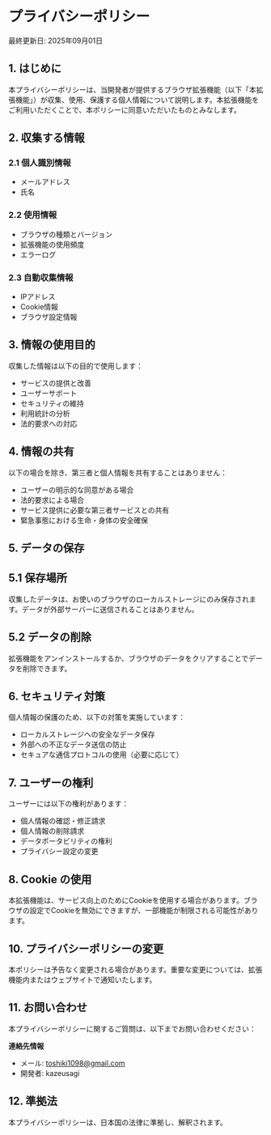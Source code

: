 # プライバシーポリシー

最終更新日: 2025年09月01日

## 1. はじめに

本プライバシーポリシーは、当開発者が提供するブラウザ拡張機能（以下「本拡張機能」）が収集、使用、保護する個人情報について説明します。本拡張機能をご利用いただくことで、本ポリシーに同意いただいたものとみなします。

## 2. 収集する情報

### 2.1 個人識別情報

- メールアドレス
- 氏名

### 2.2 使用情報

- ブラウザの種類とバージョン
- 拡張機能の使用頻度
- エラーログ

### 2.3 自動収集情報

- IPアドレス
- Cookie情報
- ブラウザ設定情報

## 3. 情報の使用目的

収集した情報は以下の目的で使用します：

- サービスの提供と改善
- ユーザーサポート
- セキュリティの維持
- 利用統計の分析
- 法的要求への対応

## 4. 情報の共有

以下の場合を除き、第三者と個人情報を共有することはありません：

- ユーザーの明示的な同意がある場合
- 法的要求による場合
- サービス提供に必要な第三者サービスとの共有
- 緊急事態における生命・身体の安全確保

## 5. データの保存

## 5.1 保存場所

収集したデータは、お使いのブラウザのローカルストレージにのみ保存されます。データが外部サーバーに送信されることはありません。

## 5.2 データの削除

拡張機能をアンインストールするか、ブラウザのデータをクリアすることでデータを削除できます。

## 6. セキュリティ対策

個人情報の保護のため、以下の対策を実施しています：

- ローカルストレージへの安全なデータ保存
- 外部への不正なデータ送信の防止
- セキュアな通信プロトコルの使用（必要に応じて）

## 7. ユーザーの権利

ユーザーには以下の権利があります：

- 個人情報の確認・修正請求
- 個人情報の削除請求
- データポータビリティの権利
- プライバシー設定の変更

## 8. Cookie の使用

本拡張機能は、サービス向上のためにCookieを使用する場合があります。ブラウザの設定でCookieを無効にできますが、一部機能が制限される可能性があります。

## 10. プライバシーポリシーの変更

本ポリシーは予告なく変更される場合があります。重要な変更については、拡張機能内またはウェブサイトで通知いたします。

## 11. お問い合わせ

本プライバシーポリシーに関するご質問は、以下までお問い合わせください：

**連絡先情報**
- メール: toshiki1098@gmail.com
- 開発者: kazeusagi

## 12. 準拠法

本プライバシーポリシーは、日本国の法律に準拠し、解釈されます。
